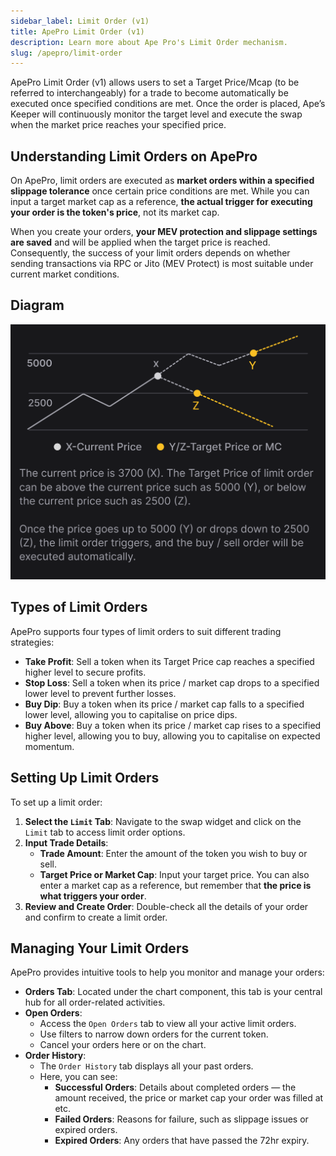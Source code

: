 ```yaml
---
sidebar_label: Limit Order (v1)
title: ApePro Limit Order (v1)
description: Learn more about Ape Pro's Limit Order mechanism.
slug: /apepro/limit-order
---
```


<head>
    <title>ApePro Limit Order (v1)</title>
    <meta name="twitter:card" content="summary" />
</head>

ApePro Limit Order (v1) allows users to set a Target Price/Mcap (to be referred to interchangeably) for a trade to become automatically be executed once specified conditions are met. Once the order is placed, Ape’s Keeper will continuously monitor the target level and execute the swap when the market price reaches your specified price.

## Understanding Limit Orders on ApePro

On ApePro, limit orders are executed as **market orders within a specified slippage tolerance** once certain price conditions are met. While you can input a target market cap as a reference, **the actual trigger for executing your order is the token's price**, not its market cap. 

When you create your orders, **your MEV protection and slippage settings are saved** and will be applied when the target price is reached. Consequently, the success of your limit orders depends on whether sending transactions via RPC or Jito (MEV Protect) is most suitable under current market conditions.

## Diagram

![ape-pro-v1](../img/ape-lo-1.png)

## Types of Limit Orders

ApePro supports four types of limit orders to suit different trading strategies:

- **Take Profit**: Sell a token when its Target Price cap reaches a specified higher level to secure profits.
- **Stop Loss**: Sell a token when its price / market cap drops to a specified lower level to prevent further losses.
- **Buy Dip**: Buy a token when its price / market cap falls to a specified lower level, allowing you to capitalise on price dips.
- **Buy Above**: Buy a token when its price / market cap rises to a specified higher level, allowing you to buy, allowing you to capitalise on expected momentum.

## Setting Up Limit Orders

To set up a limit order:

1. **Select the `Limit` Tab**: Navigate to the swap widget and click on the `Limit` tab to access limit order options.
2. **Input Trade Details**:
    - **Trade Amount**: Enter the amount of the token you wish to buy or sell.
    - **Target Price or Market Cap**: Input your target price. You can also enter a market cap as a reference, but remember that **the price is what triggers your order**.
3. **Review and Create Order**: Double-check all the details of your order and confirm to create a limit order.

## Managing Your Limit Orders

ApePro provides intuitive tools to help you monitor and manage your orders:

- **Orders Tab**: Located under the chart component, this tab is your central hub for all order-related activities.
- **Open Orders**:
    - Access the `Open Orders` tab to view all your active limit orders.
    - Use filters to narrow down orders for the current token.
    - Cancel your orders here or on the chart.
- **Order History**:
    - The `Order History` tab displays all your past orders.
    - Here, you can see:
        - **Successful Orders**: Details about completed orders — the amount received, the price or market cap your order was filled at etc.
        - **Failed Orders**: Reasons for failure, such as slippage issues or expired orders.
        - **Expired Orders**: Any orders that have passed the 72hr expiry.